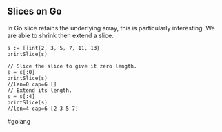 ## Slices on Go
In Go slice retains the underlying array, this is particularly interesting. We are able to shrink then extend a slice.

```
s := []int{2, 3, 5, 7, 11, 13}
printSlice(s)

// Slice the slice to give it zero length.
s = s[:0]
printSlice(s)
//len=0 cap=6 []
// Extend its length.
s = s[:4]
printSlice(s)
//len=4 cap=6 [2 3 5 7]
```

#golang
